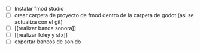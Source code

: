 - [ ] Instalar fmod studio
- [ ] crear carpeta de proyecto de fmod dentro de la carpeta de godot (asi se actualiza con el git)
- [ ] [[realizar banda sonora]]
- [ ] [[realizar foley y sfx]]
- [ ] exportar bancos de sonido